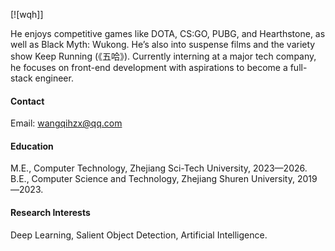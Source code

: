 [![wqh]]

He enjoys competitive games like DOTA, CS:GO, PUBG, and Hearthstone, as well as Black Myth: Wukong. He’s also into suspense films and the variety show Keep Running (《五哈》). Currently interning at a major tech company, he focuses on front-end development with aspirations to become a full-stack engineer.

#### Contact

Email: wangqihzx@qq.com

#### Education

M.E., Computer Technology, Zhejiang Sci-Tech University, 2023—2026.\
B.E., Computer Science and Technology, Zhejiang Shuren University, 2019—2023.

#### Research Interests

Deep Learning, Salient Object Detection, Artificial Intelligence.
